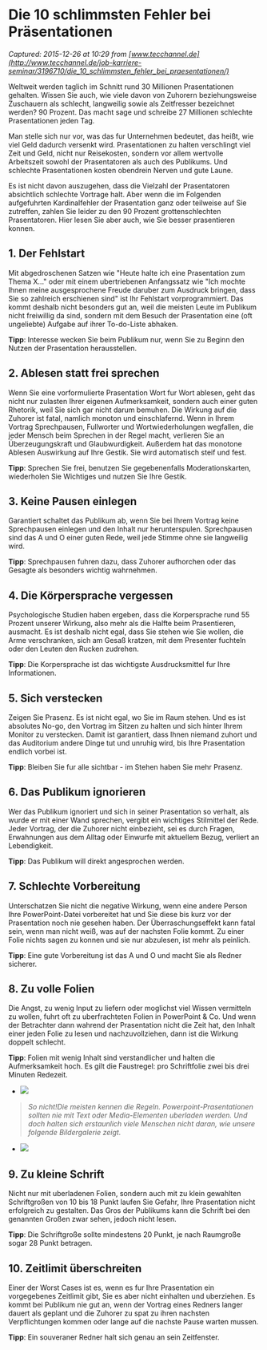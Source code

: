 # Die 10 schlimmsten Fehler bei Präsentationen

_Captured: 2015-12-26 at 10:29 from [www.tecchannel.de](http://www.tecchannel.de/job-karriere-seminar/3196710/die_10_schlimmsten_fehler_bei_praesentationen/)_

Weltweit werden taglich im Schnitt rund 30 Millionen Prasentationen gehalten. Wissen Sie auch, wie viele davon von Zuhorern beziehungsweise Zuschauern als schlecht, langweilig sowie als Zeitfresser bezeichnet werden? 90 Prozent. Das macht sage und schreibe 27 Millionen schlechte Prasentationen jeden Tag.

Man stelle sich nur vor, was das fur Unternehmen bedeutet, das heißt, wie viel Geld dadurch versenkt wird. Prasentationen zu halten verschlingt viel Zeit und Geld, nicht nur Reisekosten, sondern vor allem wertvolle Arbeitszeit sowohl der Prasentatoren als auch des Publikums. Und schlechte Prasentationen kosten obendrein Nerven und gute Laune.

Es ist nicht davon auszugehen, dass die Vielzahl der Prasentatoren absichtlich schlechte Vortrage halt. Aber wenn die im Folgenden aufgefuhrten Kardinalfehler der Prasentation ganz oder teilweise auf Sie zutreffen, zahlen Sie leider zu den 90 Prozent grottenschlechten Prasentatoren. Hier lesen Sie aber auch, wie Sie besser prasentieren konnen.

## 1\. Der Fehlstart

Mit abgedroschenen Satzen wie "Heute halte ich eine Prasentation zum Thema X..." oder mit einem ubertriebenen Anfangssatz wie "Ich mochte Ihnen meine ausgesprochene Freude daruber zum Ausdruck bringen, dass Sie so zahlreich erschienen sind" ist Ihr Fehlstart vorprogrammiert. Das kommt deshalb nicht besonders gut an, weil die meisten Leute im Publikum nicht freiwillig da sind, sondern mit dem Besuch der Prasentation eine (oft ungeliebte) Aufgabe auf ihrer To-do-Liste abhaken.

**Tipp**: Interesse wecken Sie beim Publikum nur, wenn Sie zu Beginn den Nutzen der Prasentation herausstellen.

## 2\. Ablesen statt frei sprechen

Wenn Sie eine vorformulierte Prasentation Wort fur Wort ablesen, geht das nicht nur zulasten Ihrer eigenen Aufmerksamkeit, sondern auch einer guten Rhetorik, weil Sie sich gar nicht darum bemuhen. Die Wirkung auf die Zuhorer ist fatal, namlich monoton und einschlafernd. Wenn in Ihrem Vortrag Sprechpausen, Fullworter und Wortwiederholungen wegfallen, die jeder Mensch beim Sprechen in der Regel macht, verlieren Sie an Überzeugungskraft und Glaubwurdigkeit. Außerdem hat das monotone Ablesen Auswirkung auf Ihre Gestik. Sie wird automatisch steif und fest.

**Tipp**: Sprechen Sie frei, benutzen Sie gegebenenfalls Moderationskarten, wiederholen Sie Wichtiges und nutzen Sie Ihre Gestik.

## 3\. Keine Pausen einlegen 

Garantiert schaltet das Publikum ab, wenn Sie bei Ihrem Vortrag keine Sprechpausen einlegen und den Inhalt nur herunterspulen. Sprechpausen sind das A und O einer guten Rede, weil jede Stimme ohne sie langweilig wird.

**Tipp**: Sprechpausen fuhren dazu, dass Zuhorer aufhorchen oder das Gesagte als besonders wichtig wahrnehmen.

## 4\. Die Körpersprache vergessen

Psychologische Studien haben ergeben, dass die Korpersprache rund 55 Prozent unserer Wirkung, also mehr als die Halfte beim Prasentieren, ausmacht. Es ist deshalb nicht egal, dass Sie stehen wie Sie wollen, die Arme verschranken, sich am Gesaß kratzen, mit dem Presenter fuchteln oder den Leuten den Rucken zudrehen.

**Tipp**: Die Korpersprache ist das wichtigste Ausdrucksmittel fur Ihre Informationen.

## 5\. Sich verstecken

Zeigen Sie Prasenz. Es ist nicht egal, wo Sie im Raum stehen. Und es ist absolutes No-go, den Vortrag im Sitzen zu halten und sich hinter Ihrem Monitor zu verstecken. Damit ist garantiert, dass Ihnen niemand zuhort und das Auditorium andere Dinge tut und unruhig wird, bis Ihre Prasentation endlich vorbei ist.

**Tipp**: Bleiben Sie fur alle sichtbar - im Stehen haben Sie mehr Prasenz.

## 6\. Das Publikum ignorieren

Wer das Publikum ignoriert und sich in seiner Prasentation so verhalt, als wurde er mit einer Wand sprechen, vergibt ein wichtiges Stilmittel der Rede. Jeder Vortrag, der die Zuhorer nicht einbezieht, sei es durch Fragen, Erwahnungen aus dem Alltag oder Einwurfe mit aktuellem Bezug, verliert an Lebendigkeit.

**Tipp**: Das Publikum will direkt angesprochen werden.

## 7\. Schlechte Vorbereitung

Unterschatzen Sie nicht die negative Wirkung, wenn eine andere Person Ihre PowerPoint-Datei vorbereitet hat und Sie diese bis kurz vor der Prasentation noch nie gesehen haben. Der Überraschungseffekt kann fatal sein, wenn man nicht weiß, was auf der nachsten Folie kommt. Zu einer Folie nichts sagen zu konnen und sie nur abzulesen, ist mehr als peinlich.

**Tipp**: Eine gute Vorbereitung ist das A und O und macht Sie als Redner sicherer.

## 8\. Zu volle Folien

Die Angst, zu wenig Input zu liefern oder moglichst viel Wissen vermitteln zu wollen, fuhrt oft zu uberfrachteten Folien in PowerPoint & Co. Und wenn der Betrachter dann wahrend der Prasentation nicht die Zeit hat, den Inhalt einer jeden Folie zu lesen und nachzuvollziehen, dann ist die Wirkung doppelt schlecht.

**Tipp**: Folien mit wenig Inhalt sind verstandlicher und halten die Aufmerksamkeit hoch. Es gilt die Faustregel: pro Schriftfolie zwei bis drei Minuten Redezeit.

  * ![](http://images.tecchannel.de/images/tecchannel/bdb/1814645/522x294.png)

> _So nicht!Die meisten kennen die Regeln. Powerpoint-Prasentationen sollten nie mit Text oder Media-Elementen uberladen werden. Und doch halten sich erstaunlich viele Menschen nicht daran, wie unsere folgende Bildergalerie zeigt._

  * ![](http://images.tecchannel.de/images/tecchannel/bdb/1814646/522x294.png)

## 9\. Zu kleine Schrift

Nicht nur mit uberladenen Folien, sondern auch mit zu klein gewahlten Schriftgroßen von 10 bis 18 Punkt laufen Sie Gefahr, Ihre Prasentation nicht erfolgreich zu gestalten. Das Gros der Publikums kann die Schrift bei den genannten Großen zwar sehen, jedoch nicht lesen.

**Tipp**: Die Schriftgroße sollte mindestens 20 Punkt, je nach Raumgroße sogar 28 Punkt betragen.

## 10\. Zeitlimit überschreiten

Einer der Worst Cases ist es, wenn es fur Ihre Prasentation ein vorgegebenes Zeitlimit gibt, Sie es aber nicht einhalten und uberziehen. Es kommt bei Publikum nie gut an, wenn der Vortrag eines Redners langer dauert als geplant und die Zuhorer zu spat zu ihren nachsten Verpflichtungen kommen oder lange auf die nachste Pause warten mussen.

**Tipp**: Ein souveraner Redner halt sich genau an sein Zeitfenster.
